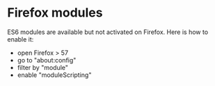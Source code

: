 # Firefox modules

ES6 modules are available but not activated on Firefox. Here is how to enable it:

- open Firefox > 57
- go to "about:config"
- filter by "module"
- enable "moduleScripting"

